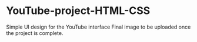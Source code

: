 # YouTube-project-HTML-CSS
Simple UI design for the YouTube interface
Final image to be uploaded once the project is complete. 
